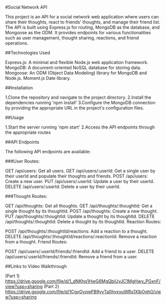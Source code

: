 #Social Network API

This project is an API for a social network web application where users can share their thoughts, react to friends' thoughts, and manage their friend list. The API is built using Express.js for routing, MongoDB as the database, and Mongoose as the ODM. It provides endpoints for various functionalities such as user management, thought sharing, reactions, and friend operations.

##Technologies Used

Express.js: A minimal and flexible Node.js web application framework.
MongoDB: A document-oriented NoSQL database for storing data.
Mongoose: An ODM (Object Data Modeling) library for MongoDB and Node.js.
Moment.js Date library.

##Installation

1.Clone the repository and navigate to the project directory.
2.Install the dependencies running 'npm install'
3.Configure the MongoDB connection by providing the appropriate URL in the project's configuration files.

##Usage

1.Start the server running 'npm start'
2.Access the API endpoints through the appropriate routes

##API Endpoints

The following API endpoints are available:

###User Routes:

GET /api/users: Get all users.
GET /api/users/:userId: Get a single user by their userId and populate their thoughts and friends.
POST /api/users: Create a new user.
PUT /api/users/:userId: Update a user by their userId.
DELETE /api/users/:userId: Delete a user by their userId.

###Thought Routes:

GET /api/thoughts: Get all thoughts.
GET /api/thoughts/:thoughtId: Get a single thought by its thoughtId.
POST /api/thoughts: Create a new thought.
PUT /api/thoughts/:thoughtId: Update a thought by its thoughtId.
DELETE /api/thoughts/:thoughtId: Delete a thought by its thoughtId.
Reaction Routes:

POST /api/thoughts/:thoughtId/reactions: Add a reaction to a thought.
DELETE /api/thoughts/:thoughtId/reactions/:reactionId: Remove a reaction from a thought.
Friend Routes:

POST /api/users/:userId/friends/:friendId: Add a friend to a user.
DELETE /api/users/:userId/friends/:friendId: Remove a friend from a user.

##Links to Video Walkthrough

(Part 1) https://drive.google.com/file/d/1_dNKhq1HwG6MgQbiUyJC1MgHwy_PGxnF/view?usp=sharing
(Part 2) https://drive.google.com/file/d/1CgvOyojeFB9yvTa0hvxyuWRs1XlbOqhO/view?usp=sharing
